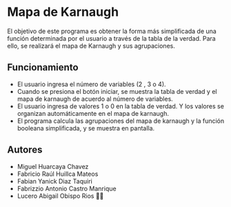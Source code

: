 # Mapa de Karnaugh

El objetivo de este programa es obtener la forma más simplificada de una función determinada por el usuario a través de la tabla de la verdad. Para ello, se realizará  el mapa de Karnaugh y sus agrupaciones.

## Funcionamiento
- El usuario ingresa el número de variables (2 , 3 o 4).
- Cuando se presiona el botón iniciar, se muestra la tabla de verdad y el mapa de karnaugh de acuerdo al número de variables.
- El usuario ingresa de valores 1 o 0 en la tabla de verdad. Y los valores se organizan automáticamente en el mapa de karnaugh.
- El programa calcula las agrupaciones del mapa de karnaugh y la función booleana simplificada, y se muestra en pantalla.

## Autores
- Miguel Huarcaya Chavez
- Fabricio Raúl Huillca Mateos
- Fabian Yanick Diaz Taquiri
- Fabrizzio Antonio Castro Manrique
- Lucero Abigail Obispo Rios 🙋🏻

